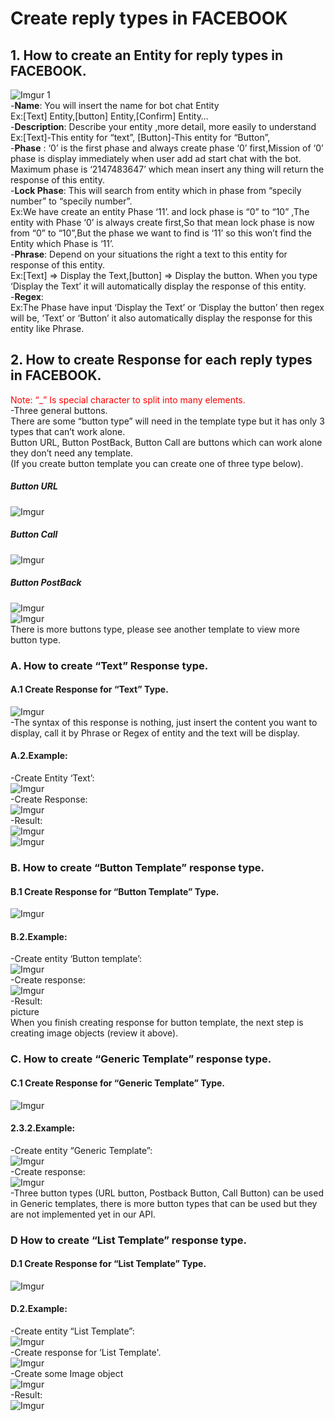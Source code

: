 # Create reply types in FACEBOOK
## 1. How to create an Entity for reply types in FACEBOOK.
![Imgur 1](https://i.imgur.com/mws0xIY.png)
<br/>
-**Name**: You will insert the name for bot chat Entity
<br/>
Ex:[Text] Entity,[button] Entity,[Confirm] Entity…
<br/>
-**Description**: Describe your entity ,more detail, more easily to understand
<br/>
Ex:[Text]-This entity for “text”, [Button]-This entity for “Button”,
<br/>
-**Phase** : ‘0’ is the first phase and always create phase ‘0’ first,Mission of ‘0’ phase is display immediately when user add ad start chat with the bot. Maximum phase is ‘2147483647’ which mean insert any thing will return the response of this entity.
<br/>
-**Lock Phase**: This will search from entity which in phase from “specily number” to “specily number”.
<br/>
Ex:We have create an entity Phase ‘11’. and lock phase is “0” to “10” ,The entity with Phase ‘0’ is always create first,So that mean lock phase is now from “0” to “10”,But the phase we want to find is ‘11’ so this won’t find the Entity which Phase is ‘11’. 
<br/>
-**Phrase**: Depend on your situations the right a text to this entity for response of this entity.
<br/>
Ex:[Text] => Display the Text,[button] => Display the button. When you type ‘Display the Text’ it will automatically display the response of this entity.
<br/>
-**Regex**:
<br/>
Ex:The Phase have input ‘Display the Text’ or ‘Display the button’ then regex will be, ‘Text’ or ‘Button’ it also automatically display the response for this entity like Phrase.
<br/>
## 2. How to create Response for each reply types in FACEBOOK.
<span style="color:red">Note:  “_” Is special character to split into many elements.</span>
<br/>
-Three general buttons.
<br/>
There are some “button type” will need in the template type but it has only 3 types that can’t	work alone.
<br/>
Button URL, Button PostBack, Button Call are buttons which can work alone they don’t need any 	template. 
<br/>
(If you create button template you can create one of three type below).
<br/>
##### Button URL
![Imgur](https://i.imgur.com/wsoexa1.png)
##### Button Call
![Imgur](https://i.imgur.com/Vph2RcL.png)
##### Button PostBack
![Imgur](https://i.imgur.com/VzhAGsc.png)
<br/>
![Imgur](https://i.imgur.com/WyNI8Wd.png)
<br/>
There is more buttons type, please see another template to view more button type.
### A. How to create “Text” Response type.
#### A.1 Create Response for “Text” Type.
![Imgur](https://i.imgur.com/eLHXFKJ.png)
<br/>
-The syntax of this response is nothing, just insert the content you want to display, call it by Phrase or Regex of entity and the text will be display.
#### A.2.Example:
-Create Entity ‘Text’:
<br/>
![Imgur](https://i.imgur.com/tpcNvzk.png)
<br/>
-Create Response:
<br/>
![Imgur](https://i.imgur.com/ywKskXI.png)
<br/>
-Result:
<br/>
![Imgur](https://i.imgur.com/ZzqB0j8.png)
<br/>
![Imgur](https://i.imgur.com/qzAkfjz.png)
### B. How to create “Button Template” response type.
#### B.1 Create Response for “Button Template” Type.
![Imgur](https://i.imgur.com/VqwZHwJ.png)
#### B.2.Example:
-Create entity ‘Button template’:
<br/>
![Imgur](https://i.imgur.com/CUFXvHt.png)
<br/>
-Create response:
<br/>
![Imgur](https://i.imgur.com/r2xfDqU.png)
<br/>
-Result:
<br/>
picture 
<br/>
When you finish creating response for button template, the next step is creating image objects (review it above).
### C. How to create “Generic Template” response type.
#### C.1 Create Response for “Generic Template” Type.
![Imgur](https://i.imgur.com/vc2j4XY.png)
#### 2.3.2.Example:
-Create entity “Generic Template”:
<br/>
![Imgur](https://i.imgur.com/zpkzdjf.png)
<br/>
-Create response:
<br/>
![Imgur](https://i.imgur.com/8G1v9VE.png)
<br/>
-Three button types (URL button, Postback Button, Call Button) can be used in Generic templates, there is more button types that can be used but they are not implemented yet in our API.
### D How to create “List Template” response type.
#### D.1 Create Response for “List Template” Type.
![Imgur](https://i.imgur.com/BarAN6j.png)
#### D.2.Example:
-Create entity “List Template”:
<br/>
![Imgur](https://i.imgur.com/tYoUAVV.png)
<br/>
-Create response for ‘List Template'.
<br/>
![Imgur](https://i.imgur.com/9HHuvWe.png)
<br/>
-Create some Image object
<br/>
![Imgur](https://i.imgur.com/PXMJgP2.png)
<br/>
-Result:
<br/>
![Imgur](https://i.imgur.com/OdWFU1n.png)

